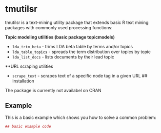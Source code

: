 
<!-- README.md is generated from README.Rmd. Please edit that file -->
tmutilsr
========

tmutilsr is a text-mining utility package that extends basic R text mining packages with commonly used processing functions:

**Topic modeling utilities (basic package topicmodels)**

-   `lda_trim_beta` - trims LDA beta table by terms and/or topics
-   `lda_table_topics` - spreads the term distribution over topics by topic
-   `lda_list_docs` - lists documents by their lead topic

\*\*URL scraping utilities

-   `scrape_text` - scrapes text of a specific node tag in a given URL \#\# Installation

The package is currently not availabel on CRAN

Example
-------

This is a basic example which shows you how to solve a common problem:

``` r
## basic example code
```
